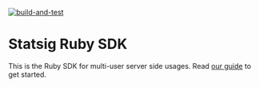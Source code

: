 [![build-and-test](https://github.com/statsig-io/private-ruby-sdk/actions/workflows/build-and-test.yml/badge.svg?branch=main)](https://github.com/statsig-io/private-ruby-sdk/actions/workflows/build-and-test.yml)

# Statsig Ruby SDK

This is the Ruby SDK for multi-user server side usages. Read [our guide](https://docs.statsig.com/server/rubySDK) to get started.
